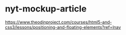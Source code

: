 # nyt-mockup-article
https://www.theodinproject.com/courses/html5-and-css3/lessons/positioning-and-floating-elements?ref=lnav
